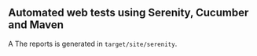 ## Automated web tests using Serenity, Cucumber and Maven

A The reports is generated in `target/site/serenity`.
